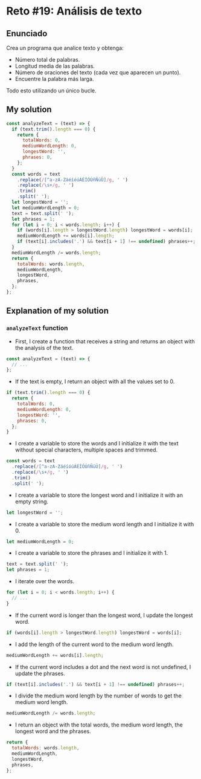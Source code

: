 # Reto #19: Análisis de texto

## Enunciado

Crea un programa que analice texto y obtenga:

- Número total de palabras.
- Longitud media de las palabras.
- Número de oraciones del texto (cada vez que aparecen un punto).
- Encuentre la palabra más larga.

Todo esto utilizando un único bucle.

## My solution

```js
const analyzeText = (text) => {
  if (text.trim().length === 0) {
    return {
      totalWords: 0,
      mediumWordLength: 0,
      longestWord: '',
      phrases: 0,
    };
  }
  const words = text
    .replace(/[^a-zA-ZáéíóúÁÉÍÓÚñÑüÜ]/g, ' ')
    .replace(/\s+/g, ' ')
    .trim()
    .split(' ');
  let longestWord = '';
  let mediumWordLength = 0;
  text = text.split(' ');
  let phrases = 1;
  for (let i = 0; i < words.length; i++) {
    if (words[i].length > longestWord.length) longestWord = words[i];
    mediumWordLength += words[i].length;
    if (text[i].includes('.') && text[i + 1] !== undefined) phrases++;
  }
  mediumWordLength /= words.length;
  return {
    totalWords: words.length,
    mediumWordLength,
    longestWord,
    phrases,
  };
};
```

## Explanation of my solution

### `analyzeText` function

- First, I create a function that receives a string and returns an object with the analysis of the text.

```js
const analyzeText = (text) => {
  // ...
};
```

- If the text is empty, I return an object with all the values set to 0.

```js
if (text.trim().length === 0) {
  return {
    totalWords: 0,
    mediumWordLength: 0,
    longestWord: '',
    phrases: 0,
  };
}
```

- I create a variable to store the words and I initialize it with the text without special characters, multiple spaces and trimmed.

```js
const words = text
  .replace(/[^a-zA-ZáéíóúÁÉÍÓÚñÑüÜ]/g, ' ')
  .replace(/\s+/g, ' ')
  .trim()
  .split(' ');
```

- I create a variable to store the longest word and I initialize it with an empty string.

```js
let longestWord = '';
```

- I create a variable to store the medium word length and I initialize it with 0.

```js
let mediumWordLength = 0;
```

- I create a variable to store the phrases and I initialize it with 1.

```js
text = text.split(' ');
let phrases = 1;
```

- I iterate over the words.

```js
for (let i = 0; i < words.length; i++) {
  // ...
}
```

- If the current word is longer than the longest word, I update the longest word.

```js
if (words[i].length > longestWord.length) longestWord = words[i];
```

- I add the length of the current word to the medium word length.

```js
mediumWordLength += words[i].length;
```

- If the current word includes a dot and the next word is not undefined, I update the phrases.

```js
if (text[i].includes('.') && text[i + 1] !== undefined) phrases++;
```

- I divide the medium word length by the number of words to get the medium word length.

```js
mediumWordLength /= words.length;
```

- I return an object with the total words, the medium word length, the longest word and the phrases.

```js
return {
  totalWords: words.length,
  mediumWordLength,
  longestWord,
  phrases,
};
```
